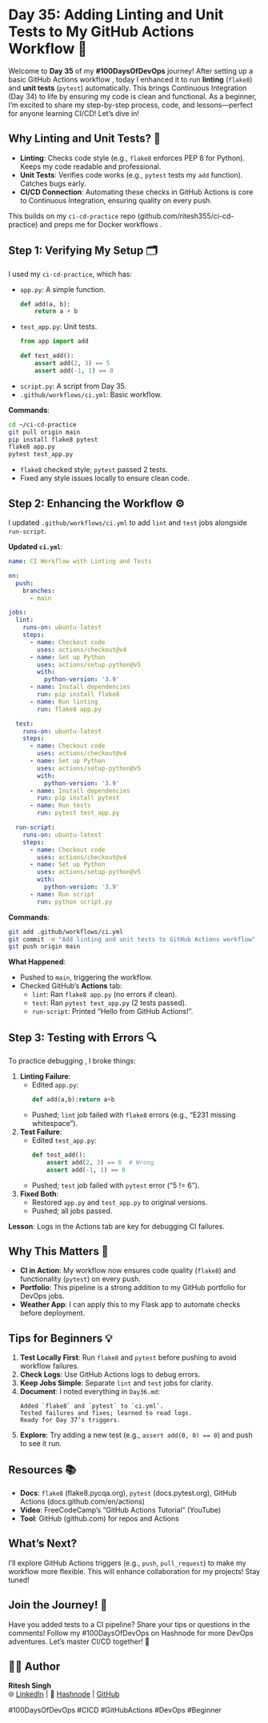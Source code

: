 # Day 35: Adding Linting and Unit Tests to My GitHub Actions Workflow 🚀

Welcome to **Day 35** of my **#100DaysOfDevOps** journey! After setting up a basic GitHub Actions workflow , today I enhanced it to run **linting** (`flake8`) and **unit tests** (`pytest`) automatically. This brings Continuous Integration (Day 34) to life by ensuring my code is clean and functional. As a beginner, I’m excited to share my step-by-step process, code, and lessons—perfect for anyone learning CI/CD! Let’s dive in! 

## Why Linting and Unit Tests? 🤔
- **Linting**: Checks code style (e.g., `flake8` enforces PEP 8 for Python). Keeps my code readable and professional.
- **Unit Tests**: Verifies code works (e.g., `pytest` tests my `add` function). Catches bugs early.
- **CI/CD Connection**: Automating these checks in GitHub Actions is core to Continuous Integration, ensuring quality on every push.

This builds on my `ci-cd-practice` repo (github.com/ritesh355/ci-cd-practice) and preps me for Docker workflows .

## Step 1: Verifying My Setup 🗂️
I used my `ci-cd-practice`, which has:
- `app.py`: A simple function.
  ```python
  def add(a, b):
      return a + b
  ```
- `test_app.py`: Unit tests.
  ```python
  from app import add

  def test_add():
      assert add(2, 3) == 5
      assert add(-1, 1) == 0
  ```
- `script.py`: A script from Day 35.
- `.github/workflows/ci.yml`: Basic workflow.

**Commands**:
```bash
cd ~/ci-cd-practice
git pull origin main
pip install flake8 pytest
flake8 app.py
pytest test_app.py
```
- `flake8` checked style; `pytest` passed 2 tests.
- Fixed any style issues locally to ensure clean code.

## Step 2: Enhancing the Workflow ⚙️
I updated `.github/workflows/ci.yml` to add `lint` and `test` jobs alongside `run-script`.

**Updated `ci.yml`**:
```yaml
name: CI Workflow with Linting and Tests

on:
  push:
    branches:
      - main

jobs:
  lint:
    runs-on: ubuntu-latest
    steps:
      - name: Checkout code
        uses: actions/checkout@v4
      - name: Set up Python
        uses: actions/setup-python@v5
        with:
          python-version: '3.9'
      - name: Install dependencies
        run: pip install flake8
      - name: Run linting
        run: flake8 app.py

  test:
    runs-on: ubuntu-latest
    steps:
      - name: Checkout code
        uses: actions/checkout@v4
      - name: Set up Python
        uses: actions/setup-python@v5
        with:
          python-version: '3.9'
      - name: Install dependencies
        run: pip install pytest
      - name: Run tests
        run: pytest test_app.py

  run-script:
    runs-on: ubuntu-latest
    steps:
      - name: Checkout code
        uses: actions/checkout@v4
      - name: Set up Python
        uses: actions/setup-python@v5
        with:
          python-version: '3.9'
      - name: Run script
        run: python script.py
```

**Commands**:
```bash
git add .github/workflows/ci.yml
git commit -m "Add linting and unit tests to GitHub Actions workflow"
git push origin main
```

**What Happened**:
- Pushed to `main`, triggering the workflow.
- Checked GitHub’s **Actions** tab:
  - `lint`: Ran `flake8 app.py` (no errors if clean).
  - `test`: Ran `pytest test_app.py` (2 tests passed).
  - `run-script`: Printed “Hello from GitHub Actions!”.

## Step 3: Testing with Errors 🔍
To practice debugging , I broke things:
1. **Linting Failure**:
   - Edited `app.py`:
     ```python
     def add(a,b):return a+b
     ```
   - Pushed; `lint` job failed with `flake8` errors (e.g., “E231 missing whitespace”).
2. **Test Failure**:
   - Edited `test_app.py`:
     ```python
     def test_add():
         assert add(2, 3) == 6  # Wrong
         assert add(-1, 1) == 0
     ```
   - Pushed; `test` job failed with `pytest` error (“5 != 6”).
3. **Fixed Both**:
   - Restored `app.py` and `test_app.py` to original versions.
   - Pushed; all jobs passed.

**Lesson**: Logs in the Actions tab are key for debugging CI failures.

## Why This Matters 🌟
- **CI in Action**: My workflow now ensures code quality (`flake8`) and functionality (`pytest`) on every push.
- **Portfolio**: This pipeline is a strong addition to my GitHub portfolio for DevOps jobs.
- **Weather App**: I can apply this to my Flask app to automate checks before deployment.

## Tips for Beginners 💡
1. **Test Locally First**: Run `flake8` and `pytest` before pushing to avoid workflow failures.
2. **Check Logs**: Use GitHub Actions logs to debug errors.
3. **Keep Jobs Simple**: Separate `lint` and `test` jobs for clarity.
4. **Document**: I noted everything in `Day36.md`:
   ```
   Added `flake8` and `pytest` to `ci.yml`.
   Tested failures and fixes; learned to read logs.
   Ready for Day 37’s triggers.
   ```
5. **Explore**: Try adding a new test (e.g., `assert add(0, 0) == 0`) and push to see it run.

## Resources 📚
- **Docs**: `flake8` (flake8.pycqa.org), `pytest` (docs.pytest.org), GitHub Actions (docs.github.com/en/actions)
- **Video**: FreeCodeCamp’s “GitHub Actions Tutorial” (YouTube)
- **Tool**: GitHub (github.com) for repos and Actions

## What’s Next? 
 I’ll explore GitHub Actions triggers (e.g., `push`, `pull_request`) to make my workflow more flexible. This will enhance collaboration for my projects! Stay tuned!

## Join the Journey! 🚀
Have you added tests to a CI pipeline? Share your tips or questions in the comments! Follow my #100DaysOfDevOps on Hashnode for more DevOps adventures. Let’s master CI/CD together! 💪

## 👨‍💻 Author
**Ritesh Singh**  
🌐 [LinkedIn](https://www.linkedin.com/in/ritesh-singh-092b84340/) | 📝 [Hashnode](https://ritesh-devops.hashnode.dev/) | [GitHub](https://github.com/ritesh355/Devops-journal)

#100DaysOfDevOps #CICD #GitHubActions #DevOps #Beginner

